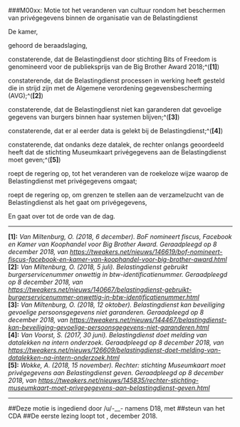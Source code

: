 ###M00xx: Motie tot het veranderen van cultuur rondom het beschermen van privégegevens binnen de organisatie van de Belastingdienst

De kamer,

gehoord de beraadslaging,

constaterende, dat de Belastingdienst door stichting Bits of Freedom is genomineerd voor de publieksprijs van de Big Brother Award 2018;^(**[1]**)

constaterende, dat de Belastingdienst processen in werking heeft gesteld die in strijd zijn met de Algemene verordening gegevensbescherming (AVG);^(**[2]**)

constaterende, dat de Belastingdienst niet kan garanderen dat gevoelige gegevens van burgers binnen haar systemen blijven;^(**[3]**)

constaterende, dat er al eerder data is gelekt bij de Belastingdienst;^(**[4]**)

constaterende, dat ondanks deze datalek, de rechter onlangs geoordeeld heeft dat de stichting Museumkaart privégegevens aan de Belastingdienst moet geven;^(**[5]**)

roept de regering op, tot het veranderen van de roekeloze wijze waarop de Belastingdienst met privégegevens omgaat;

roept de regering op, om grenzen te stellen aan de verzamelzucht van de Belastingdienst als het gaat om privégegevens,

En gaat over tot de orde van de dag.

---

**[1]:** _Van Miltenburg, O. (2018, 6 december). BoF nomineert fiscus, Facebook en Kamer van Koophandel voor Big Brother Award. Geraadpleegd op 8 december 2018, van https://tweakers.net/nieuws/146619/bof-nomineert-fiscus-facebook-en-kamer-van-koophandel-voor-big-brother-award.html_  
**[2]:** _Van Miltenburg, O. (2018, 5 juli). Belastingdienst gebruikt burgerservicenummer onwettig in btw-identificatienummer. Geraadpleegd op 8 december 2018, van https://tweakers.net/nieuws/140667/belastingdienst-gebruikt-burgerservicenummer-onwettig-in-btw-identificatienummer.html_  
**[3]:** _Van Miltenburg, O. (2018, 12 oktober). Belastingdienst kan beveiliging gevoelige persoonsgegevens niet garanderen. Geraadpleegd op 8 december 2018, van https://tweakers.net/nieuws/144467/belastingdienst-kan-beveiliging-gevoelige-persoonsgegevens-niet-garanderen.html_  
**[4]:** _Van Voorst, S. (2017, 30 juni). Belastingdienst doet melding van datalekken na intern onderzoek. Geraadpleegd op 8 december 2018, van https://tweakers.net/nieuws/126609/belastingdienst-doet-melding-van-datalekken-na-intern-onderzoek.html_  
**[5]:** _Wokke, A. (2018, 15 november). Rechter: stichting Museumkaart moet privégegevens aan Belastingdienst geven. Geraadpleegd op 8 december 2018, van https://tweakers.net/nieuws/145835/rechter-stichting-museumkaart-moet-privegegevens-aan-belastingdienst-geven.html_  

---

##Deze motie is ingediend door /u/-___-_ namens D18, met
##steun van het CDA
##De eerste lezing loopt tot <dag>, <dag> december 2018.
